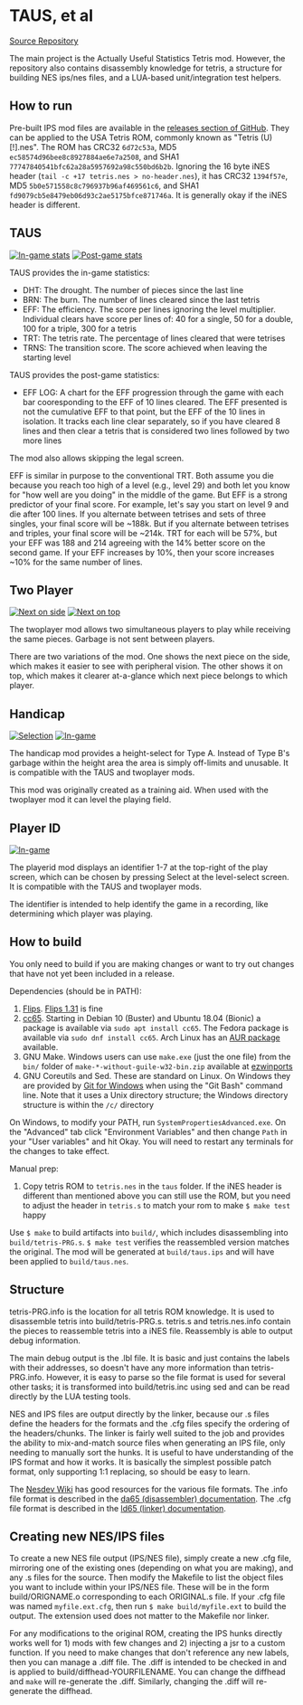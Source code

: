 # TAUS, et al

[Source Repository](https://github.com/ejona86/taus)

The main project is the Actually Useful Statistics Tetris mod. However, the
repository also contains disassembly knowledge for tetris, a structure for
building NES ips/nes files, and a LUA-based unit/integration test helpers.

## How to run

Pre-built IPS mod files are available in the
[releases section of GitHub](https://github.com/ejona86/taus/releases). They
can be applied to the USA Tetris ROM, commonly known as "Tetris (U) [!].nes".
The ROM has CRC32 `6d72c53a`, MD5 `ec58574d96bee8c8927884ae6e7a2508`, and
SHA1 `77747840541bfc62a28a5957692a98c550bd6b2b`. Ignoring the 16 byte iNES
header (`tail -c +17 tetris.nes > no-header.nes`), it has CRC32 `1394f57e`,
MD5 `5b0e571558c8c796937b96af469561c6`, and
SHA1 `fd9079cb5e8479eb06d93c2ae5175bfce871746a`. It is generally okay if the
iNES header is different.

## TAUS

[![In-game stats](media/stats-ingame.thumb.png)](media/stats-ingame.aspect.png)
[![Post-game stats](media/stats-postgame.thumb.png)](media/stats-postgame.aspect.png)

TAUS provides the in-game statistics:
 * DHT: The drought. The number of pieces since the last line
 * BRN: The burn. The number of lines cleared since the last tetris
 * EFF: The efficiency. The score per lines ignoring the level multiplier.
   Individual clears have score per lines of: 40 for a single, 50 for a double,
   100 for a triple, 300 for a tetris
 * TRT: The tetris rate. The percentage of lines cleared that were tetrises
 * TRNS: The transition score. The score achieved when leaving the starting
   level

TAUS provides the post-game statistics:
 * EFF LOG: A chart for the EFF progression through the game with each bar
   cooresponding to the EFF of 10 lines cleared. The EFF presented is not the
   cumulative EFF to that point, but the EFF of the 10 lines in isolation.
   It tracks each line clear separately, so if you have cleared 8 lines and
   then clear a tetris that is considered two lines followed by two more lines

The mod also allows skipping the legal screen.

EFF is similar in purpose to the conventional TRT. Both assume you die because
you reach too high of a level (e.g., level 29) and both let you know for "how
well are you doing" in the middle of the game. But EFF is a strong predictor
of your final score. For example, let's say you start on level 9 and
die after 100 lines. If you alternate between tetrises and sets of three
singles, your final score will be ~188k. But if you alternate between tetrises
and triples, your final score will be ~214k. TRT for each will be 57%, but your
EFF was 188 and 214 agreeing with the 14% better score on the second game. If
your EFF increases by 10%, then your score increases ~10% for the same number
of lines.

## Two Player

[![Next on side](media/twoplayer-side.thumb.png)](media/twoplayer-side.aspect.png)
[![Next on top](media/twoplayer-top.thumb.png)](media/twoplayer-top.aspect.png)

The twoplayer mod allows two simultaneous players to play while receiving the
same pieces. Garbage is not sent between players.

There are two variations of the mod. One shows the next piece on the side,
which makes it easier to see with peripheral vision. The other shows it on top,
which makes it clearer at-a-glance which next piece belongs to which player.

## Handicap

[![Selection](media/handicap-selection.thumb.png)](media/handicap-selection.aspect.png)
[![In-game](media/handicap-ingame.thumb.png)](media/handicap-ingame.aspect.png)

The handicap mod provides a height-select for Type A. Instead of Type B's
garbage within the height area the area is simply off-limits and unusable. It
is compatible with the TAUS and twoplayer mods.

This mod was originally created as a training aid. When used with the twoplayer
mod it can level the playing field.

## Player ID

[![In-game](media/playerid-ingame.thumb.png)](media/playerid-ingame.aspect.png)

The playerid mod displays an identifier 1-7 at the top-right of the play
screen, which can be chosen by pressing Select at the level-select screen. It
is compatible with the TAUS and twoplayer mods.

The identifier is intended to help identify the game in a recording, like
determining which player was playing.

## How to build

You only need to build if you are making changes or want to try out changes
that have not yet been included in a release.

Dependencies (should be in PATH):
1. [Flips](https://github.com/Alcaro/Flips). [Flips
   1.31](https://www.smwcentral.net/?p=section&a=details&id=11474) is fine
2. [cc65](https://cc65.github.io/getting-started.html). Starting in Debian 10
   (Buster) and Ubuntu 18.04 (Bionic) a package is available via
   `sudo apt install cc65`. The Fedora package is available via
   `sudo dnf install cc65`. Arch Linux has an
   [AUR package](https://aur.archlinux.org/packages/cc65/) available.
3. GNU Make. Windows users can use `make.exe` (just the one file) from the
   `bin/` folder of `make-*-without-guile-w32-bin.zip` available at
   [ezwinports](https://sourceforge.net/projects/ezwinports/files/)
4. GNU Coreutils and Sed. These are standard on Linux. On Windows they are
   provided by [Git for Windows](https://git-scm.com/download/win) when using
   the "Git Bash" command line. Note that it uses a Unix directory structure;
   the Windows directory structure is within the `/c/` directory

On Windows, to modify your PATH, run `SystemPropertiesAdvanced.exe`. On the
"Advanced" tab click "Environment Variables" and then change `Path` in your
"User variables" and hit Okay. You will need to restart any terminals for the
changes to take effect.

Manual prep:
1. Copy tetris ROM to `tetris.nes` in the `taus` folder. If the iNES header is
   different than mentioned above you can still use the ROM, but you need to
   adjust the header in `tetris.s` to match your rom to make `$ make test`
   happy

Use `$ make` to build artifacts into `build/`, which includes disassembling
into `build/tetris-PRG.s`. `$ make test` verifies the reassembled version
matches the original. The mod will be generated at `build/taus.ips` and will
have been applied to `build/taus.nes`.

## Structure

tetris-PRG.info is the location for all tetris ROM knowledge. It is used to
disassemble tetris into build/tetris-PRG.s. tetris.s and tetris.nes.info
contain the pieces to reassemble tetris into a iNES file. Reassembly is able to
output debug information.

The main debug output is the .lbl file. It is basic and just contains the
labels with their addresses, so doesn't have any more information than
tetris-PRG.info. However, it is easy to parse so the file format is used for
several other tasks; it is transformed into build/tetris.inc using sed and can
be read directly by the LUA testing tools.

NES and IPS files are output directly by the linker, because our .s files
define the headers for the formats and the .cfg files specify the ordering of
the headers/chunks. The linker is fairly well suited to the job and provides
the ability to mix-and-match source files when generating an IPS file, only
needing to manually sort the hunks. It is useful to have understanding of the
IPS format and how it works. It is basically the simplest possible patch
format, only supporting 1:1 replacing, so should be easy to learn.

The [Nesdev Wiki](https://wiki.nesdev.com/w/index.php/NES_reference_guide) has
good resources for the various file formats. The .info file format is described
in the [da65 (disassembler)
documentation](https://www.cc65.org/doc/da65-4.html). The .cfg file format is
described in the [ld65 (linker)
documentation](https://www.cc65.org/doc/ld65-5.html).

## Creating new NES/IPS files

To create a new NES file output (IPS/NES file), simply create a new .cfg file,
mirroring one of the existing ones (depending on what you are making), and any
.s files for the source. Then modify the Makefile to list the object files you
want to include within your IPS/NES file. These will be in the form
build/ORIGNAME.o corresponding to each ORIGINAL.s file. If your .cfg file was
named `myfile.ext.cfg`, then run `$ make build/myfile.ext` to build the output.
The extension used does not matter to the Makefile nor linker.

For any modifications to the original ROM, creating the IPS hunks directly
works well for 1) mods with few changes and 2) injecting a jsr to a custom
function. If you need to make changes that don't reference any new labels, then
you can manage a .diff file. The .diff is intended to be checked in and is
applied to build/diffhead-YOURFILENAME. You can change the diffhead and `make`
will re-generate the .diff. Similarly, changing the .diff will re-generate the
diffhead.
